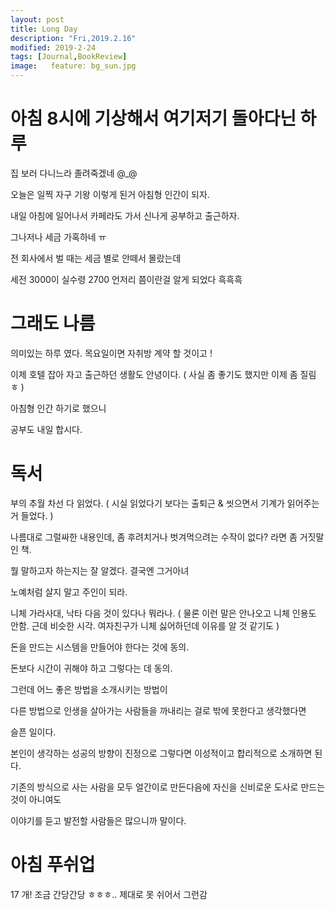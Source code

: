 ```yaml
---
layout: post
title: Long Day
description: "Fri,2019.2.16"
modified: 2019-2-24
tags: [Journal,BookReview]
image:   feature: bg_sun.jpg
---
```


# 아침 8시에 기상해서 여기저기 돌아다닌 하루

집 보러 다니느라 졸려죽겠네 @_@

오늘은 일찍 자구 기왕 이렇게 된거 아침형 인간이 되자. 

내일 아침에 일어나서 카페라도 가서 신나게 공부하고 출근하자. 

그나저나 세금 가혹하네 ㅠ

전 회사에서 벌 때는 세금 별로 안떼서 몰랐는데

세전 3000이 실수령 2700 언저리 쯤이란걸 알게 되었다 흑흑흑

# 그래도 나름 

의미있는 하루 였다. 목요일이면 자취방 계약 할 것이고 ! 

이제 호텔 잡아 자고 출근하던 생활도 안녕이다. ( 사실 좀 좋기도 했지만 이제 좀 질림 ㅎ )

아침형 인간 하기로 했으니 

공부도 내일 합시다. 

# 독서

부의 추월 차선 다 읽었다. ( 시실 읽었다기 보다는 출퇴근 & 씻으면서 기계가 읽어주는거 들었다. )

나름대로 그럴싸한 내용인데, 좀 후려치거나 벗겨먹으려는 수작이 없다? 라면 좀 거짓말인 책. 

뭘 말하고자 하는지는 잘 알겠다. 결국엔 그거아녀 

노예처럼 살지 말고 주인이 되라. 

니체 가라사대, 낙타 다음 것이 있다나 뭐라나. ( 물론 이런 말은 안나오고 니체 인용도 안함. 근데 비슷한 시각.  여자친구가 니체 싫어하던데 이유를 알 것 같기도 )

돈을 만드는 시스템을 만들어야 한다는 것에 동의. 

돈보다 시간이 귀해야 하고 그렇다는 데 동의. 

그런데 어느 좋은 방법을 소개시키는 방법이

다른 방법으로 인생을 살아가는 사람들을 까내리는 걸로 밖에 못한다고 생각했다면 

슬픈 일이다. 

본인이 생각하는 성공의 방향이 진정으로 그렇다면 이성적이고 합리적으로 소개하면 된다.

기존의 방식으로 사는 사람을 모두 얼간이로 만든다음에 자신을 신비로운 도사로 만드는 것이 아니여도

이야기를 듣고 발전할 사람들은 많으니까 말이다. 


# 아침 푸쉬업 
17 개! 
조금 간당간당 ㅎㅎㅎ.. 제대로 못 쉬어서 그런감 